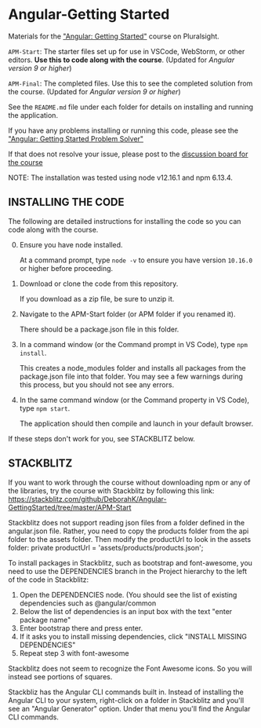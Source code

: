 # Angular-Getting Started
Materials for the ["Angular: Getting Started"](http://bit.ly/Angular-GettingStarted) course on Pluralsight.

`APM-Start`: The starter files set up for use in VSCode, WebStorm, or other editors. **Use this to code along with the course**. (Updated for <i>Angular version 9 or higher</i>)

`APM-Final`: The completed files. Use this to see the completed solution from the course. (Updated for <i>Angular version 9 or higher</i>)

See the `README.md` file under each folder for details on installing and running the application.

If you have any problems installing or running this code, please see the ["Angular: Getting Started Problem Solver"](http://blogs.msmvps.com/deborahk/angular-2-getting-started-problem-solver/)

If that does not resolve your issue, please post to the [discussion board for the course](https://app.pluralsight.com/library/courses/angular-2-getting-started-update/discussion)

NOTE: The installation was tested using node v12.16.1 and npm 6.13.4.

## INSTALLING THE CODE

The following are detailed instructions for installing the code so you can code along with the course.

0) Ensure you have node installed.

   At a command prompt, type `node -v` to ensure you have version `10.16.0` or higher before proceeding.

1) Download or clone the code from this repository.

   If you download as a zip file, be sure to unzip it.

2) Navigate to the APM-Start folder (or APM folder if you renamed it).

   There should be a package.json file in this folder.

3) In a command window (or the Command prompt in VS Code), type `npm install`.

   This creates a node_modules folder and installs all packages from the package.json file into that folder. You may see a few warnings during this process, but you should not see any errors.
   
4) In the same command window (or the Command property in VS Code), type `npm start`.

   The application should then compile and launch in your default browser.
   
If these steps don't work for you, see STACKBLITZ below.

## STACKBLITZ

If you want to work through the course without downloading npm or any of the libraries, try the course with Stackblitz by following this link: https://stackblitz.com/github/DeborahK/Angular-GettingStarted/tree/master/APM-Start

Stackblitz does not support reading json files from a folder defined in the angular.json file. Rather, you need to copy the products folder from the api folder to the assets folder. Then modify the productUrl to look in the assets folder: private productUrl = 'assets/products/products.json';

To install packages in Stackblitz, such as bootstrap and font-awesome, you need to use the DEPENDENCIES branch in the Project hierarchy to the left of the code in Stackblitz:
1) Open the DEPENDENCIES node. (You should see the list of existing dependencies such as @angular/common
2) Below the list of dependencies is an input box with the text "enter package name"
3) Enter bootstrap there and press enter.
4) If it asks you to install missing dependencies, click "INSTALL MISSING DEPENDENCIES"
5) Repeat step 3 with font-awesome

Stackblitz does not seem to recognize the Font Awesome icons. So you will instead see portions of squares.

Stackbliz has the Angular CLI commands built in. Instead of installing the Angular CLI to your system, right-click on a folder in Stackblitz and you'll see an "Angular Generator" option. Under that menu you'll find the Angular CLI commands.
